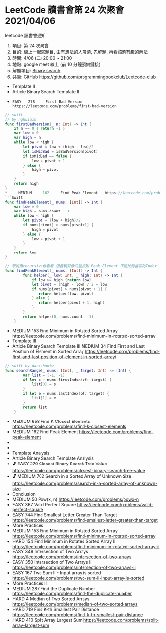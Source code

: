 # LeetCode 讀書會第 24 次聚會 2021/04/06

  leetcode 讀書會通知
 1. 項目: 第 24 次聚會
 2. 目的: 線上一起寫題目, 由有想法的人帶領, 先解題, 再看該題有趣的解法
 3. 時間: 4/06 (二) 20:00 ~ 21:00
 4. 地點: google meet 線上 (前 10 分鐘預備鏈接)
 5. 解題項目:  [Binary search](https://leetcode.com/explore/learn/card/binary-search)
 6. 共筆: GitHub https://github.com/programmingbookclub/Leetcode-club
 
 
 * Template II
*   Article Binary Search Template II
*     EASY	 278	 First Bad Version	 https://leetcode.com/problems/first-bad-version

```Swift 
// swift 
// by nghuiqin
func firstBadVersion(_ n: Int) -> Int {
    if n == 0 { return -1 }
    var low = 0
    var high = n
    while low < high {
        let pivot = low + (high - low)/2
        let isMidBad = isBadVersion(pivot)
        if isMidBad == false {
            low = pivot + 1
        } else {
            high = pivot
        }
    }
    return high
}
*     MEDIUM	 162	 Find Peak Element	 https://leetcode.com/problems/find-peak-element
```Swift
func findPeakElement(_ nums: [Int]) -> Int {
    var low = 0
    var high = nums.count - 1
    while low < high {
        let pivot = (low + high)/2
        if nums[pivot] > nums[pivot+1] {
            high = pivot
        } else {
            low = pivot + 1
        }
    }
    return low
}
```
```Swift
// 想說用recursive做看看 但發現好像只能抓到 Peak Element 不能找到當初的Index
func findPeakElement(_ nums: [Int]) -> Int {
        func helper(_ low: Int, _ high: Int) -> Int {
            if low >= high {return low}
            let pivot = (high - low) / 2 + low
            if nums[pivot] > nums[pivot + 1] { 
               return helper(low, pivot)
            } else { 
               return helper(pivot + 1, high)
            }
        }
        return helper(0, nums.count - 1)
    }
```
* MEDIUM	 153	 Find Minimum in Rotated Sorted Array	 https://leetcode.com/problems/find-minimum-in-rotated-sorted-array
* Template III
* Article Binary Search Template III
MEDIUM    34    Find First and Last Position of Element in Sorted Array    https://leetcode.com/problems/find-first-and-last-position-of-element-in-sorted-array/


```swift
// swift by danishuotw 
func searchRange(_ nums: [Int], _ target: Int) -> [Int] {        
        var list = [-1, -1]
        if let s = nums.firstIndex(of: target) { 
            list[0] = s
        }
        if let e = nums.lastIndex(of: target) {
            list[1] = e
        }
        return list
    }
```
* MEDIUM	 658	 Find K Closest Elements	 https://leetcode.com/problems/find-k-closest-elements
* MEDIUM	 162	 Find Peak Element	 https://leetcode.com/problems/find-peak-element
*   
*   
* Template Analysis
* Article Binary Search Template Analysis
* 🔓	 EASY	 270	 Closest Binary Search Tree Value	 https://leetcode.com/problems/closest-binary-search-tree-value
* 🔓	 MEDIUM	 702	 Search in a Sorted Array of Unknown Size	 https://leetcode.com/problems/search-in-a-sorted-array-of-unknown-size
* Conclusion
* MEDIUM	 50	 Pow(x, n)	 https://leetcode.com/problems/powx-n
* EASY	 367	 Valid Perfect Square	 https://leetcode.com/problems/valid-perfect-square
* EASY	 744	 Find Smallest Letter Greater Than Target	 https://leetcode.com/problems/find-smallest-letter-greater-than-target
* More Practices
* MEDIUM	 153	 Find Minimum in Rotated Sorted Array	 https://leetcode.com/problems/find-minimum-in-rotated-sorted-array
* HARD	 154	 Find Minimum in Rotated Sorted Array II	 https://leetcode.com/problems/find-minimum-in-rotated-sorted-array-ii
* EASY	 349	 Intersection of Two Arrays	 https://leetcode.com/problems/intersection-of-two-arrays
* EASY	 350	 Intersection of Two Arrays II	 https://leetcode.com/problems/intersection-of-two-arrays-ii
* EASY	 167	 Two Sum II - Input array is sorted	 https://leetcode.com/problems/two-sum-ii-input-array-is-sorted
* More Practices II
* MEDIUM	 287	 Find the Duplicate Number	 https://leetcode.com/problems/find-the-duplicate-number
* HARD	 4	 Median of Two Sorted Arrays	 https://leetcode.com/problems/median-of-two-sorted-arrays
* HARD	 719	 Find K-th Smallest Pair Distance	 https://leetcode.com/problems/find-k-th-smallest-pair-distance 
* HARD	 410	 Split Array Largest Sum	 https://leetcode.com/problems/split-array-largest-sum
